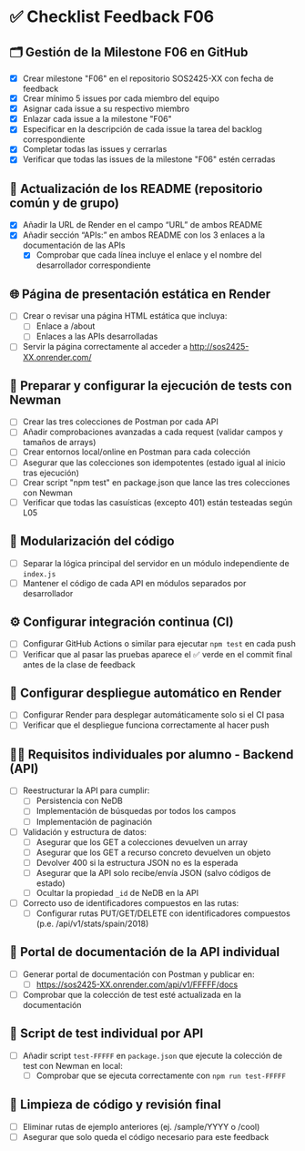 # ✅ Checklist Feedback F06

## 🗂️ Gestión de la Milestone F06 en GitHub
- [X] Crear milestone "F06" en el repositorio SOS2425-XX con fecha de feedback
- [X] Crear mínimo 5 issues por cada miembro del equipo
- [X] Asignar cada issue a su respectivo miembro
- [X] Enlazar cada issue a la milestone "F06"
- [X] Especificar en la descripción de cada issue la tarea del backlog correspondiente
- [X] Completar todas las issues y cerrarlas
- [X] Verificar que todas las issues de la milestone "F06" estén cerradas

## 📝 Actualización de los README (repositorio común y de grupo)
- [X] Añadir la URL de Render en el campo “URL” de ambos README
- [X] Añadir sección “APIs:” en ambos README con los 3 enlaces a la documentación de las APIs
    - [X] Comprobar que cada línea incluye el enlace y el nombre del desarrollador correspondiente

## 🌐 Página de presentación estática en Render
- [ ] Crear o revisar una página HTML estática que incluya:
    - [ ] Enlace a /about
    - [ ] Enlaces a las APIs desarrolladas
- [ ] Servir la página correctamente al acceder a http://sos2425-XX.onrender.com/

## 🧪 Preparar y configurar la ejecución de tests con Newman
- [ ] Crear las tres colecciones de Postman por cada API
- [ ] Añadir comprobaciones avanzadas a cada request (validar campos y tamaños de arrays)
- [ ] Crear entornos local/online en Postman para cada colección
- [ ] Asegurar que las colecciones son idempotentes (estado igual al inicio tras ejecución)
- [ ] Crear script "npm test" en package.json que lance las tres colecciones con Newman
- [ ] Verificar que todas las casuísticas (excepto 401) están testeadas según L05

## 🧩 Modularización del código
- [ ] Separar la lógica principal del servidor en un módulo independiente de `index.js`
- [ ] Mantener el código de cada API en módulos separados por desarrollador

## ⚙️ Configurar integración continua (CI)
- [ ] Configurar GitHub Actions o similar para ejecutar `npm test` en cada push
- [ ] Verificar que al pasar las pruebas aparece el ✅ verde en el commit final antes de la clase de feedback

## 🚀 Configurar despliegue automático en Render
- [ ] Configurar Render para desplegar automáticamente solo si el CI pasa
- [ ] Verificar que el despliegue funciona correctamente al hacer push

## 👨‍💻 Requisitos individuales por alumno - Backend (API)
- [ ] Reestructurar la API para cumplir:
    - [ ] Persistencia con NeDB
    - [ ] Implementación de búsquedas por todos los campos
    - [ ] Implementación de paginación
- [ ] Validación y estructura de datos:
    - [ ] Asegurar que los GET a colecciones devuelven un array
    - [ ] Asegurar que los GET a recurso concreto devuelven un objeto
    - [ ] Devolver 400 si la estructura JSON no es la esperada
    - [ ] Asegurar que la API solo recibe/envía JSON (salvo códigos de estado)
    - [ ] Ocultar la propiedad `_id` de NeDB en la API
- [ ] Correcto uso de identificadores compuestos en las rutas:
    - [ ] Configurar rutas PUT/GET/DELETE con identificadores compuestos (p.e. /api/v1/stats/spain/2018)

## 📄 Portal de documentación de la API individual
- [ ] Generar portal de documentación con Postman y publicar en:
    - [ ] https://sos2425-XX.onrender.com/api/v1/FFFFF/docs
- [ ] Comprobar que la colección de test esté actualizada en la documentación

## 🧪 Script de test individual por API
- [ ] Añadir script `test-FFFFF` en `package.json` que ejecute la colección de test con Newman en local:
    - [ ] Comprobar que se ejecuta correctamente con `npm run test-FFFFF`

## 🧹 Limpieza de código y revisión final
- [ ] Eliminar rutas de ejemplo anteriores (ej. /sample/YYYY o /cool)
- [ ] Asegurar que solo queda el código necesario para este feedback
